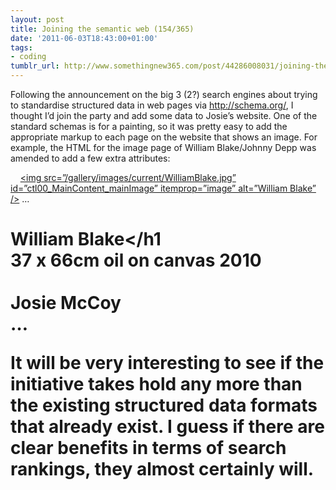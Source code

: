 ```yaml
---
layout: post
title: Joining the semantic web (154/365)
date: '2011-06-03T18:43:00+01:00'
tags:
- coding
tumblr_url: http://www.somethingnew365.com/post/44286008031/joining-the-semantic-web-154365
---
```

Following the announcement on the big 3 (2?) search engines about trying to standardise structured data in web pages via http://schema.org/, I thought I’d join the party and add some data to Josie’s website.
One of the standard schemas is for a painting, so it was pretty easy to add the appropriate markup to each page on the website that shows an image.
For example, the HTML for the image page of William Blake/Johnny Depp was amended to add a few extra attributes:
<span itemscope itemtype=”http://schema.org/Painting”>
  <div class=”imageContainer”>
    <a href=”/gallery/image.aspx/icons/Juno” id=”ctl00_MainContent_imageLink”><img src=”/gallery/images/current/WilliamBlake.jpg” id=”ctl00_MainContent_mainImage” itemprop=”image”   alt=”William Blake” /></a>
…
    <h1 class=”imageTitle” itemprop=”name”>William Blake</h1
   <div class=”imageDescription” itemprop=”description”>37 x 66cm oil on canvas 2010</div>
   <div class=”imageAuthor” itemprop=”author”>Josie McCoy</div>
… 
</span>

It will be very interesting to see if the initiative takes hold any more than the existing structured data formats that already exist. I guess if there are clear benefits in terms of search rankings, they almost certainly will.

